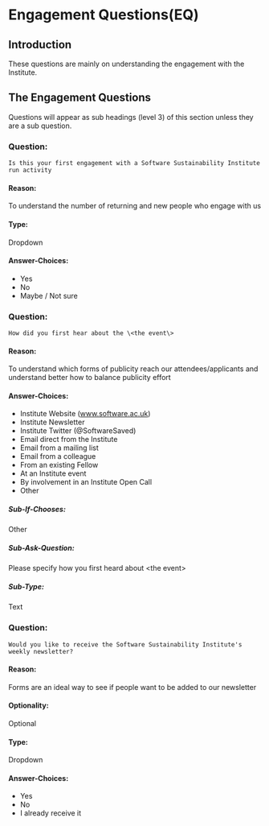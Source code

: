 # Engagement Questions(EQ)

## Introduction
These questions are mainly on understanding the engagement with the Institute.

## The Engagement Questions
Questions will appear as sub headings (level 3) of this section unless they are a sub question.

### Question:
```
Is this your first engagement with a Software Sustainability Institute run activity
```
#### Reason:
To understand the number of returning and new people who engage with us

#### Type:
Dropdown

#### Answer-Choices:

* Yes
* No
* Maybe / Not sure

### Question:
```
How did you first hear about the \<the event\>
```
#### Reason:
To understand which forms of publicity reach our attendees/applicants and understand better how to balance publicity effort

#### Answer-Choices:
* Institute Website (www.software.ac.uk)
* Institute Newsletter
* Institute Twitter (@SoftwareSaved)
* Email direct from the Institute
* Email from a mailing list
* Email from a colleague
* From an existing Fellow
* At an Institute event
* By involvement in an Institute Open Call
* Other

##### Sub-If-Chooses:
Other

##### Sub-Ask-Question:
Please specify how you first heard about \<the event\>

##### Sub-Type:
Text

### Question:
```
Would you like to receive the Software Sustainability Institute's weekly newsletter?
```
#### Reason:
Forms are an ideal way to see if people want to be added to our newsletter

#### Optionality:
Optional

#### Type:
Dropdown

#### Answer-Choices:
* Yes
* No
* I already receive it


